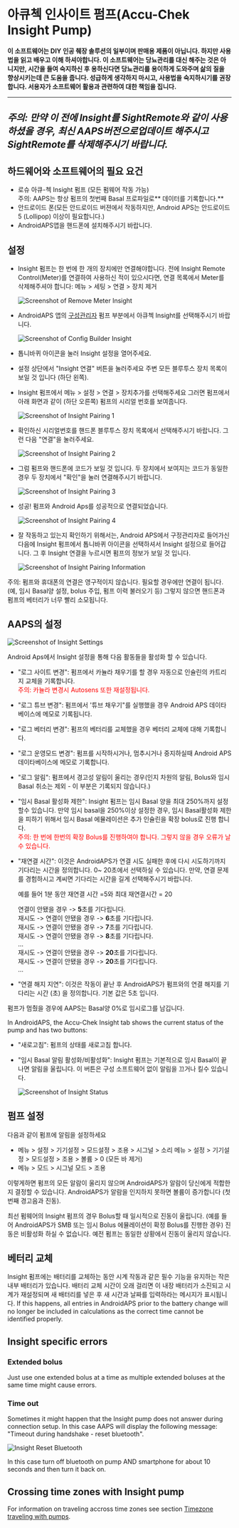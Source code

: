 # 아큐첵 인사이트 펌프(Accu-Chek Insight Pump)

**이 소프트웨어는 DIY 인공 췌장 솔루션의 일부이며 판매용 제품이 아닙니다. 하지만 사용법을 읽고 배우고 이해 하셔야합니다. 이 소프트웨어는 당뇨관리를 대신 해주는 것은 아니지만, 시간을 들여 숙지하신 후 용하신다면 당뇨관리를 용이하게 도와주며 삶의 질을 향상시키는데 큰 도움을 줍니다. 성급하게 생각하지 마시고, 사용법을 숙지하시기를 권장합니다. 서용자가 소프트웨어 활용과 관련하여 대한 책임을 집니다.**

* * *

## ***주의**: 만약 이 전에 Insight를 **SightRemote**와 같이 사용하셨을 경우, **최신 AAPS버전으로업데이트** 해주시고 **SightRemote를 삭제**해주시기 바랍니다.*

## 하드웨어와 소프트웨어의 필요 요건

* 로슈 아큐-첵 Insight 펌프 (모든 펌웨어 작동 가능) <br /> 주의: AAPS는 항상 펌프의 첫번째 Basal 프로파일로** 데이터를 기록합니다.**
* 안드로이드 폰(모든 안드로이드 버젼에서 작동하지만, Android APS는 안드로이드 5 (Lollipop) 이상이 필요합니다.)
* AndroidAPS앱을 핸드폰에 설치해주시기 바랍니다.

## 설정

* Insight 펌프는 한 번에 한 개의 장치에만 연결해야합니다. 전에 Insight Remote Control(Meter)를 연결하여 사용하신 적이 있으시다면, 연결 목록에서 Meter를 삭제해주셔야 합니다: 메뉴 > 세팅 > 연결 > 장치 제거
    
    ![Screenshot of Remove Meter Insight](../images/Insight_RemoveMeter.png)

* AndroidAPS 앱의 [구성관리자](../Configuration/Config-Builder) 펌프 부분에서 아큐첵 Insight를 선택해주시기 바랍니다.
    
    ![Screenshot of Config Builder Insight](../images/Insight_ConfigBuilder.png)

* 톱니바퀴 아이콘을 눌러 Insight 설정을 열어주세요.

* 설정 상단에서 "Insight 연결" 버튼을 눌러주세요 주변 모든 블루투스 장치 목록이 보일 것 입니다 (하단 왼쪽).
* Insight 펌프에서 메뉴 > 설정 > 연결 > 장치추가를 선택해주세요 그러면 펌프에서 아래 화면과 같이 (하단 오른쪽) 펌프의 시리얼 번호를 보여줍니다.
    
    ![Screenshot of Insight Pairing 1](../images/Insight_Pairing1.png)

* 확인하신 시리얼번호를 핸드폰 블루투스 장치 목록에서 선택해주시기 바랍니다. 그런 다음 "연결"을 눌러주세요.
    
    ![Screenshot of Insight Pairing 2](../images/Insight_Pairing2.png)

* 그럼 펌프와 핸드폰에 코드가 보일 것 입니다. 두 장치에서 보여지는 코드가 동일한 경우 두 장치에서 "확인"을 눌러 연결해주시기 바랍니다.
    
    ![Screenshot of Insight Pairing 3](../images/Insight_Pairing3.png)

* 성공! 펌프와 Android Aps를 성공적으로 연결되었습니다.
    
    ![Screenshot of Insight Pairing 4](../images/Insight_Pairing4.png)

* 잘 작동하고 있는지 확인하기 위해서는, Android APS에서 구정관리자로 들어가신 다음에 Insight 펌프에서 톱니바퀴 아이콘을 선택하셔서 Insight 설정으로 들어갑니다. 그 후 Insight 연결을 누르시면 펌프의 정보가 보일 것 입니다.
    
    ![Screenshot of Insight Pairing Information](../images/Insight_PairingInformation.png)

주의: 펌프와 휴대폰의 연결은 영구적이지 않습니다. 필요할 경우에만 연결이 됩니다. (예, 임시 Basal양 설정, bolus 주입, 펌프 이력 불러오기 등) 그렇지 않으면 핸드폰과 펌프의 베터리가 너무 빨리 소모됩니다.

## AAPS의 설정

![Screenshot of Insight Settings](../images/Insight_pairing.png)

Android Aps에서 Insight 설정을 통해 다음 활동들을 활성화 할 수 있습니다.

* "로그 사이트 변경": 펌프에서 카뉼라 채우기를 할 경우 자동으로 인슐린의 카트리지 교체을 기록합니다.   
    <font color="red">주의: 카뉼라 변경시 Autosens 또한 재설정됩니다.</b></font>
* "로그 튜브 변경": 펌프에서 '튜브 채우기"를 실행했을 경우 Android APS 데이타 베이스에 메모로 기록됩니다.
* "로그 베터리 변경": 펌프의 베터리를 교체했을 경우 베터리 교체에 대해 기록합니다.
* "로그 운영모드 변경": 펌프를 시작하시거나, 멈추시거나 중지하실때 Android APS 데이타베이스에 메모로 기록합니다.
* "로그 알림": 펌프에서 경고성 알림이 울리는 경우(인지 차원의 알림, Bolus와 임시 Basal 취소는 제외 - 이 부분은 기록되지 않습니다.)
* "임시 Basal 활성화 제한": Insight 펌프는 임시 Basal 양을 최대 250%까지 설정할수 있습니다. 만약 임시 basal을 250%이상 설정한 경우, 임시 Basal활성화 제한을 피하기 위해서 임시 Basal 에뮬레이션은 추가 인슐린을 확장 bolus로 진행 합니다.  
    <font color="red">주의: 한 번에 한번의 확장 Bolus를 진행하여야 합니다. 그렇지 않을 경우 오류가 날 수 있습니다.</font>
* "재연결 시간": 이것은 AndroidAPS가 연결 시도 실패한 후에 다시 시도하기까지 기다리는 시간을 정의합니다. 0~ 20초에서 선택하실 수 있습니다. 만약, 연결 문제를 경험하시고 계씨면 기다리는 시간을 길게 선택해주시기 바랍니다.   
      
    예를 들어 1분 동안 재연결 시간 =5와 최대 재연결시간 = 20   
      
    연결이 안됐을 경우 -> **5**초를 기다립니다.   
    재시도 -> 연결이 안됐을 경우 -> **6**초를 기다립니다.   
    재시도 -> 연결이 안됐을 경우 -> **7**초를 기다립니다.   
    재시도 -> 연결이 안됐을 경우 -> **8**초를 기다립니다.   
    ...   
    재시도 -> 연결이 안됐을 경우 -> **20**초를 기다립니다.   
    재시도 -> 연결이 안됐을 경우 -> **20**초를 기다립니다.   
    ...

* "연결 해지 지연": 이것은 작동이 끝난 후 AndroidAPS가 펌프와의 연결 해지를 기다리는 시간 (초) 을 정의합니다. 기본 값은 5초 입니다.

펌프가 멈췄을 경우에 AAPS는 Basal양 0%로 임시로그를 남깁니다.

In AndroidAPS, the Accu-Chek Insight tab shows the current status of the pump and has two buttons:

* "새로고침": 펌프의 상태를 새로고침 합니다.
* "임시 Basal 알림 활성화/비활성화": Insight 펌프는 기본적으로 임시 Basal이 끝나면 알림을 울립니다. 이 버튼은 구성 소프트웨어 없이 알림을 끄거나 킬수 있습니다.
    
    ![Screenshot of Insight Status](../images/Insight_Status2.png)

## 펌프 설정

다음과 같이 펌프에 알림을 설정하세요

* 메뉴 > 설정 > 기기설정 > 모드설정 > 조용 > 시그널 > 소리 메뉴 > 설정 > 기기설정 > 모드설정 > 조용 > 볼륨 > 0 (모든 바 제거)
* 메뉴 > 모드 > 시그널 모드 > 조용

이렇게하면 펌프의 모든 알람이 울리지 않으며 AndroidAPS가 알람이 당신에게 적합한 지 결정할 수 있습니다. AndroidAPS가 알람을 인지하지 못하면 볼륨이 증가합니다 (첫 번째 경고음과 진동).

최선 펌웨어의 Insight 펌프의 경우 Bolus할 때 일시적으로 진동이 울립니다. (예를 들어 AndroidAPS가 SMB 또는 임시 Bolus 에뮬레이션이 확정 Bolus를 진행한 경우) 진동은 비활성화 하실 수 없습니다. 예전 펌프는 동일한 상황에서 진동이 울리지 않습니다.

## 베터리 교체

Insight 펌프에는 배터리를 교체하는 동안 시계 작동과 같은 필수 기능을 유지하는 작은 내부 배터리가 있습니다. 배터리 교체 시간이 오래 걸리면 이 내장 배터리가 소진되고 시계가 재설정되며 새 배터리를 넣은 후 새 시간과 날짜를 입력하라는 메시지가 표시됩니다. If this happens, all entries in AndroidAPS prior to the battery change will no longer be included in calculations as the correct time cannot be identified properly.

## Insight specific errors

### Extended bolus

Just use one extended bolus at a time as multiple extended boluses at the same time might cause errors.

### Time out

Sometimes it might happen that the Insight pump does not answer during connection setup. In this case AAPS will display the following message: "Timeout during handshake - reset bluetooth".

![Insight Reset Bluetooth](../images/Insight_ResetBT.png)

In this case turn off bluetooth on pump AND smartphone for about 10 seconds and then turn it back on.

## Crossing time zones with Insight pump

For information on traveling accross time zones see section [Timezone traveling with pumps](../Usage/Timezone-traveling#insight).